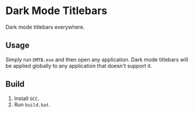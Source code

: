 # Dark Mode Titlebars

 Dark mode titlebars everywhere.

## Usage

Simply run `DMTB.exe` and then open any application.
Dark mode titlebars will be applied globally to any application that doesn't support it.

## Build

1. Install `GCC`.
2. Run `build.bat`.
